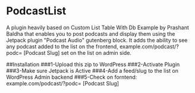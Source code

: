 # PodcastList
A plugin heavily based on Custom List Table With Db Example by Prashant Baldha that enables you to post podcasts and display them using the Jetpack plugin "Podcast Audio" gutenberg block.  It adds the ability to see any podcast added to the list on the frontend, example.com/podcast/?podc= [Podcast Slug] set on the list on admin side.  

##Installation
###1-Upload this zip to WordPress
###2-Activate Plugin
###3-Make sure Jetpack is Active
###4-Add a feed/slug to the list on WordPress Admin backend
###5-Check on forntend: example.com/podcast/?podc= [Podcast Slug]
